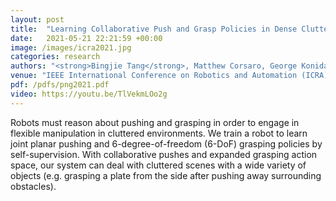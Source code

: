 ```yaml
---
layout: post
title:  "Learning Collaborative Push and Grasp Policies in Dense Clutter"
date:   2021-05-21 22:21:59 +00:00
image: /images/icra2021.jpg
categories: research
authors: "<strong>Bingjie Tang</strong>, Matthew Corsaro, George Konidaris, Stefanos Nikolaidis, Stefanie Tellex"
venue: "IEEE International Conference on Robotics and Automation (ICRA)."
pdf: /pdfs/png2021.pdf
video: https://youtu.be/TlVekmLOo2g
---
```

Robots must reason about pushing and grasping in order to engage in flexible manipulation in cluttered environments. We train a robot to learn joint planar pushing and 6-degree-of-freedom (6-DoF) grasping policies by self-supervision. With collaborative pushes and expanded grasping action space, our system can deal with cluttered scenes with a wide variety of objects (e.g. grasping a plate from the side after pushing away surrounding obstacles).